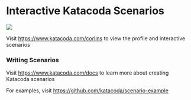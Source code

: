 # Interactive Katacoda Scenarios

[![](http://shields.katacoda.com/katacoda/corlins/count.svg)](https://www.katacoda.com/corlins "Get your profile on Katacoda.com")

Visit https://www.katacoda.com/corlins to view the profile and interactive scenarios

### Writing Scenarios
Visit https://www.katacoda.com/docs to learn more about creating Katacoda scenarios

For examples, visit https://github.com/katacoda/scenario-example
